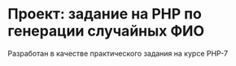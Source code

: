 ﻿# Проект: задание на РНР по генерации случайных ФИО

Разработан в качестве практического задания на курсе PHP-7